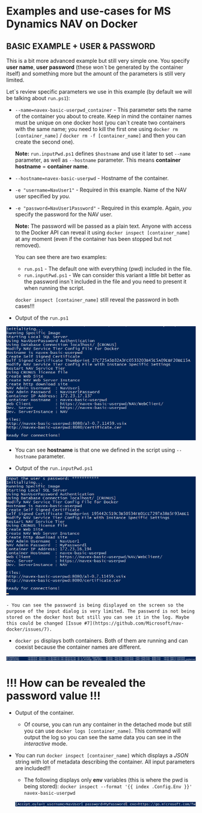 # Examples and use-cases for MS Dynamics NAV on Docker

## BASIC EXAMPLE + USER & PASSWORD

This is a bit more advanced example but still very simple one. You specify **user name**, **user password** (these won\`t be generated by the container itself) and something more but the amount of the parameters is still very limited.

Let\`s review specific parameters we use in this example (by default we will be talking about `run.ps1`):
- `--name=navex-basic-userpwd_container` - This parameter sets the name of the container you about to create. Keep in mind the container names must be unique on one docker host (you can\`t create two containers with the same name; you need to kill the first one using `docker rm [container_name]` / `docker rm -f [container_name]` and then you can create the second one).
    
    **Note:**
    `run.inputPwd.ps1` defines `$hostname` and use it later to set `--name` parameter, as well as `--hostname` parameter. This means **container hostname** = **container name**.

- `--hostname=navex-basic-userpwd` - Hostname of the container. 

- `-e "username=NavUser1"` - Required in this example. Name of the NAV user specified by *you*.

- `-e "password=NavUser1Password"` - Required in this example. Again, *you* specify the password for the NAV user.

	**Note:**
	The password will be passed as a plain text. Anyone with access to the Docker API can reveal it using `docker inspect [container_name]` at any moment (even if the container has been stopped but not removed).	
    
    You can see there are two examples:
    - `run.ps1` - The default one with everything (pwd) included in the file.
    - `run.inputPwd.ps1` - We can consider this variant a little bit better as the password insn\`t included in the file and you need to present it when running the script. 
    
    `docker inspect [container_name]` still reveal the password in both cases!!!

- Output of the `run.ps1`

![](../media/basic_userpwd_containerStarted_01.jpg)

   - You can see **hostname** is that one we defined in the script using `--hostname` parameter.

- Output of the `run.inputPwd.ps1`

![](../media/basic_userpwd_containerStarted_02.jpg)

    - You can see the password is being displayed on the screen so the purpose of the input dialog is very limited. The password is not being stored on the docker host but still you can see it in the log. Maybe this could be changed [Issue #7](https://github.com/Microsoft/nav-docker/issues/7).

- `docker ps` displays both containers. Both of them are running and can coexist because the container names are different.

![](../media/basic_userpwd_containerList.jpg)

# !!! How can be revealed the password value !!!

- Output of the container.

    - Of course, you can run any container in the detached mode but still you can use `docker logs [container_name]`. This command will output the log so you can see the same data you can see in the *interactive* mode.

- You can run `docker inspect [container_name]` which displays a *JSON* string with lot of metadata describing the container. All input parameters are included!!!

    - The following displays only **env** variables (this is where the pwd is being stored): `docker inspect --format '{{ index .Config.Env }}' navex-basic-userpwd`

    ![](../media/basic_userpwd_dockerInspect_01.jpg)
